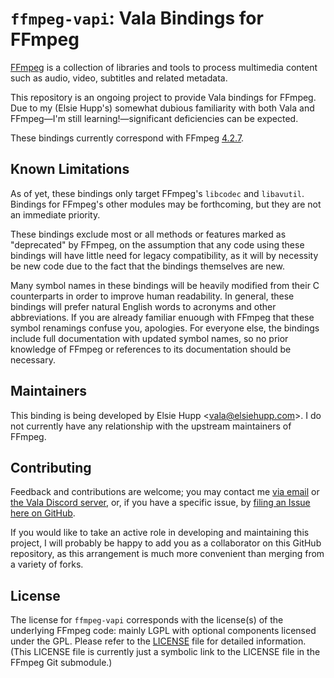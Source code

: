 # `ffmpeg-vapi`: Vala Bindings for FFmpeg

[FFmpeg](https://ffmpeg.org/) is a collection of libraries and tools to process multimedia content such as audio, video, subtitles and related metadata.

This repository is an ongoing project to provide Vala bindings for FFmpeg. Due to my (Elsie Hupp's) somewhat dubious familiarity with both Vala and FFmpeg—I'm still learning!—significant deficiencies can be expected.

These bindings currently correspond with FFmpeg [4.2.7](https://git.ffmpeg.org/gitweb/ffmpeg.git/commit/55a95339526ba3ad6c3c31721ab1ecfd957eb5b4).

## Known Limitations

As of yet, these bindings only target FFmpeg's `libcodec` and `libavutil`. Bindings for FFmpeg's other modules may be forthcoming, but they are not an immediate priority.

These bindings exclude most or all methods or features marked as "deprecated" by FFmpeg, on the assumption that any code using these bindings will have little need for legacy compatibility, as it will by necessity be new code due to the fact that the bindings themselves are new.

Many symbol names in these bindings will be heavily modified from their C counterparts in order to improve human readability. In general, these bindings will prefer natural English words to acronyms and other abbreviations. If you are already familiar enuough with FFmpeg that these symbol renamings confuse you, apologies. For everyone else, the bindings include full documentation with updated symbol names, so no prior knowledge of FFmpeg or references to its documentation should be necessary.

## Maintainers

This binding is being developed by Elsie Hupp <<vala@elsiehupp.com>>. I do not currently have any relationship with the upstream maintainers of FFmpeg.

## Contributing

Feedback and contributions are welcome; you may contact me [via email](mailto:vala@elsiehupp.com) or [the Vala Discord server](https://discord.gg/YFAzjSVHt7), or, if you have a specific issue, by [filing an Issue here on GitHub](https://github.com/elsiehupp/ffmpeg-vapi/issues).

If you would like to take an active role in developing and maintaining this project, I will probably be happy to add you as a collaborator on this GitHub repository, as this arrangement is much more convenient than merging from a variety of forks.

## License

The license for `ffmpeg-vapi` corresponds with the license(s) of the underlying FFmpeg code: mainly LGPL with optional components licensed under the GPL. Please refer to the [LICENSE](https://github.com/elsiehupp/ffmpeg-vapi/blob/main/LICENSE.md) file for detailed information. (This LICENSE file is currently just a symbolic link to the LICENSE file in the FFmpeg Git submodule.)